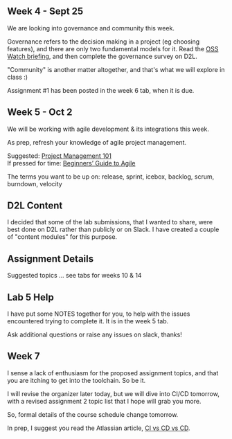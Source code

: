 ## Week 4 - Sept 25

We are looking into governance and community this week.

Governance refers to the decision making in a project (eg choosing features),
and there are only two fundamental models for it. 
Read the [OSS Watch briefing](http://oss-watch.ac.uk/resources/governancemodels),
and then complete the governance survey on D2L.

"Community" is another matter altogether, and that's what we will explore in class :)

Assignment #1 has been posted in the week 6 tab, when it is due.

## Week 5 - Oct 2

We will be working with agile development & its integrations this week.

As prep, refresh your knowledge of agile project management.

Suggested:  [Project Management 101](https://zapier.com/learn/project-management/project-management-systems/)  
If pressed for time: [Beginners’ Guide to Agile](https://www.workfront.com/blog/the-beginners-guide-to-agile-project-management-methodology)

The terms you want to be up on: release, sprint, icebox, backlog, scrum, burndown, velocity

## D2L Content

I decided that some of the lab submissions, that I wanted to share, were best
done on D2L rather than publicly or on Slack. I have created a couple of "content modules"
for this purpose.

## Assignment Details

Suggested topics ... see tabs for weeks 10 & 14

## Lab 5 Help

I have put some NOTES together for you, to help with the issues encountered trying to complete it.
It is in the week 5 tab.

Ask additional questions or raise any issues on slack, thanks!

## Week 7

I sense a lack of enthusiasm for the proposed assignment topics, and
that you are itching to get into the toolchain. So be it.

I will revise the organizer later today, but we will dive into
CI/CD tomorrow, with a revised assignment 2 topic list that I hope
will grab you more.

So, formal details of the course schedule change tomorrow.

In prep, I suggest you read the Atlassian article, 
[CI vs CD vs CD](https://www.atlassian.com/continuous-delivery/principles/continuous-integration-vs-delivery-vs-deployment).
